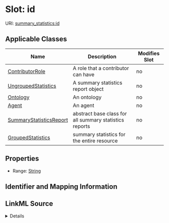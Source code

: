

# Slot: id

URI: [summary_statistics:id](https://w3id.org/oaklib/summary_statistics.id)



<!-- no inheritance hierarchy -->





## Applicable Classes

| Name | Description | Modifies Slot |
| --- | --- | --- |
| [ContributorRole](ContributorRole.md) | A role that a contributor can have |  no  |
| [UngroupedStatistics](UngroupedStatistics.md) | A summary statistics report object |  no  |
| [Ontology](Ontology.md) | An ontology |  no  |
| [Agent](Agent.md) | An agent |  no  |
| [SummaryStatisticsReport](SummaryStatisticsReport.md) | abstract base class for all summary statistics reports |  no  |
| [GroupedStatistics](GroupedStatistics.md) | summary statistics for the entire resource |  no  |







## Properties

* Range: [String](String.md)





## Identifier and Mapping Information








## LinkML Source

<details>
```yaml
name: id
alias: id
domain_of:
- SummaryStatisticsReport
- Ontology
- Agent
- ContributorRole
range: string

```
</details>